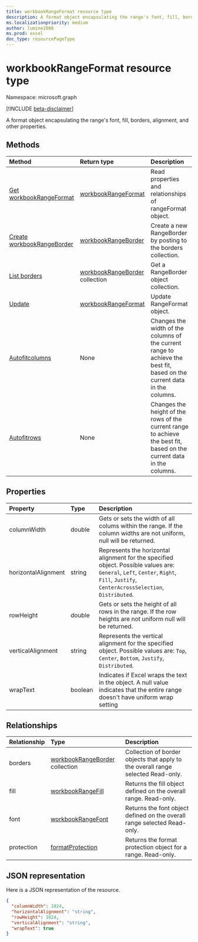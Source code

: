 ```yaml
---
title: workbookRangeFormat resource type
description: A format object encapsulating the range's font, fill, borders, alignment, and other properties.
ms.localizationpriority: medium
author: lumine2008
ms.prod: excel
doc_type: resourcePageType
---
```


# workbookRangeFormat resource type

Namespace: microsoft.graph

[!INCLUDE [beta-disclaimer](../../includes/beta-disclaimer.md)]

A format object encapsulating the range's font, fill, borders, alignment, and other properties.

## Methods

| Method                                                           | Return type                                              | Description                                                                                                              |
| :--------------------------------------------------------------- | :------------------------------------------------------- | :----------------------------------------------------------------------------------------------------------------------- |
| [Get workbookRangeFormat](../api/rangeformat-get.md)             | [workbookRangeFormat](workbookrangeformat.md)            | Read properties and relationships of rangeFormat object.                                                                 |
| [Create workbookRangeBorder](../api/rangeformat-post-borders.md) | [workbookRangeBorder](workbookrangeborder.md)            | Create a new RangeBorder by posting to the borders collection.                                                           |
| [List borders](../api/rangeformat-list-borders.md)               | [workbookRangeBorder](workbookrangeborder.md) collection | Get a RangeBorder object collection.                                                                                     |
| [Update](../api/rangeformat-update.md)                           | [workbookRangeFormat](workbookrangeformat.md)            | Update RangeFormat object.                                                                                               |
| [Autofitcolumns](../api/rangeformat-autofitcolumns.md)           | None                                                     | Changes the width of the columns of the current range to achieve the best fit, based on the current data in the columns. |
| [Autofitrows](../api/rangeformat-autofitrows.md)                 | None                                                     | Changes the height of the rows of the current range to achieve the best fit, based on the current data in the columns.   |

## Properties

| Property            | Type    | Description                                                                                                                                                                         |
| :------------------ | :------ | :---------------------------------------------------------------------------------------------------------------------------------------------------------------------------------- |
| columnWidth         | double  | Gets or sets the width of all colums within the range. If the column widths are not uniform, null will be returned.                                                                 |
| horizontalAlignment | string  | Represents the horizontal alignment for the specified object. Possible values are: `General`, `Left`, `Center`, `Right`, `Fill`, `Justify`, `CenterAcrossSelection`, `Distributed`. |
| rowHeight           | double  | Gets or sets the height of all rows in the range. If the row heights are not uniform null will be returned.                                                                         |
| verticalAlignment   | string  | Represents the vertical alignment for the specified object. Possible values are: `Top`, `Center`, `Bottom`, `Justify`, `Distributed`.                                               |
| wrapText            | boolean | Indicates if Excel wraps the text in the object. A null value indicates that the entire range doesn't have uniform wrap setting                                                     |

## Relationships

| Relationship | Type                                                     | Description                                                                      |
| :----------- | :------------------------------------------------------- | :------------------------------------------------------------------------------- |
| borders      | [workbookRangeBorder](workbookrangeborder.md) collection | Collection of border objects that apply to the overall range selected Read-only. |
| fill         | [workbookRangeFill](workbookrangefill.md)                | Returns the fill object defined on the overall range. Read-only.                 |
| font         | [workbookRangeFont](workbookrangefont.md)                | Returns the font object defined on the overall range selected Read-only.         |
| protection   | [formatProtection](formatprotection.md)                  | Returns the format protection object for a range. Read-only.                     |

## JSON representation

Here is a JSON representation of the resource.

<!-- {
  "blockType": "resource",
  "optionalProperties": [

  ],
  "keyProperty": "id",
  "baseType":"microsoft.graph.entity",
  "@odata.type": "microsoft.graph.workbookRangeFormat"
}-->

```json
{
  "columnWidth": 1024,
  "horizontalAlignment": "string",
  "rowHeight": 1024,
  "verticalAlignment": "string",
  "wrapText": true
}

```

<!-- uuid: 8fcb5dbc-d5aa-4681-8e31-b001d5168d79
2015-10-25 14:57:30 UTC -->

<!--
{
  "type": "#page.annotation",
  "description": "RangeFormat resource",
  "keywords": "",
  "section": "documentation",
  "tocPath": "",
  "suppressions": []
}
-->
